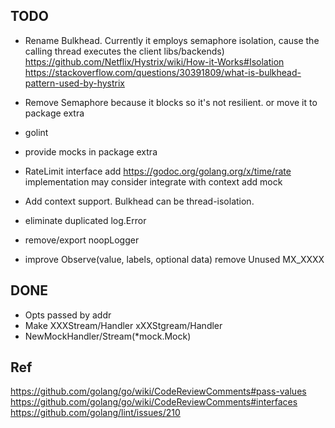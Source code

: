 ## TODO
* Rename Bulkhead. Currently it employs semaphore isolation, cause the calling thread
    executes the client libs/backends)
    https://github.com/Netflix/Hystrix/wiki/How-it-Works#Isolation
    https://stackoverflow.com/questions/30391809/what-is-bulkhead-pattern-used-by-hystrix

* Remove Semaphore because it blocks so it's not resilient.
    or move it to package extra

* golint

* provide mocks in package extra



* RateLimit interface
    add https://godoc.org/golang.org/x/time/rate implementation
    may consider integrate with context
    add mock

* Add context support. Bulkhead can be thread-isolation.


* eliminate duplicated log.Error

* remove/export noopLogger

* improve Observe(value, labels, optional data)
    remove Unused MX_XXXX


## DONE
* Opts passed by addr
* Make XXXStream/Handler xXXStgream/Handler
* NewMockHandler/Stream(*mock.Mock)

## Ref
 https://github.com/golang/go/wiki/CodeReviewComments#pass-values
 https://github.com/golang/go/wiki/CodeReviewComments#interfaces
 https://github.com/golang/lint/issues/210
